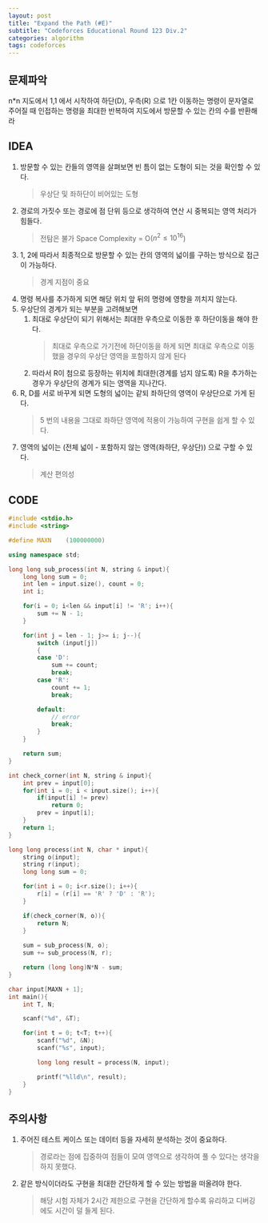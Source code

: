 ```yaml
---
layout: post
title: "Expand the Path (#E)"
subtitle: "Codeforces Educational Round 123 Div.2"
categories: algorithm
tags: codeforces
---
```


## 문제파악

n*n 지도에서 1,1 에서 시작하여 하단(D), 우측(R) 으로 1칸 이동하는 명령이 문자열로 주어질 때 인접하는 명령을 최대한 반복하여 지도에서 방문할 수 있는 칸의 수를 반환해라 

## IDEA

1. 방문할 수 있는 칸들의 영역을 살펴보면 빈 틈이 없는 도형이 되는 것을 확인할 수 있다.
    > 우상단 및 좌하단이 비어있는 도형
2. 경로의 가짓수 또는 경로에 점 단위 등으로 생각하여 연산 시 중복되는 영역 처리가 힘들다.
    > 전탐은 불가 Space Complexity = O($n^2 \le 10^16$)
3. 1, 2에 따라서 최종적으로 방문할 수 있는 칸의 영역의 넓이를 구하는 방식으로 접근이 가능하다.
    > 경계 지점이 중요
4. 명령 복사를 추가하게 되면 해당 위치 앞 뒤의 명령에 영향을 끼치지 않는다.
5. 우상단의 경계가 되는 부분을 고려해보면
    1. 최대로 우상단이 되기 위해서는 최대한 우측으로 이동한 후 하단이동을 해야 한다.
        > 최대로 우측으로 가기전에 하단이동을 하게 되면 최대로 우측으로 이동했을 경우의 우상단 영역을 포함하지 않게 된다
    2. 따라서 R이 첨으로 등장하는 위치에 최대한(경계를 넘지 않도록) R을 추가하는 경우가 우상단의 경계가 되는 영역을 지나간다.
6. R, D를 서로 바꾸게 되면 도형의 넓이는 같되 좌하단의 영역이 우상단으로 가게 된다.
    > 5 번의 내용을 그대로 좌하단 영역에 적용이 가능하여 구현을 쉽게 할 수 있다.
7. 영역의 넓이는 (전체 넓이 - 포함하지 않는 영역(좌하단, 우상단)) 으로 구할 수 있다.
    > 계산 편의성

## CODE

```c++
#include <stdio.h>
#include <string>

#define MAXN    (100000000)

using namespace std;

long long sub_process(int N, string & input){
    long long sum = 0;
    int len = input.size(), count = 0;
    int i;

    for(i = 0; i<len && input[i] != 'R'; i++){
        sum += N - 1;
    }

    for(int j = len - 1; j>= i; j--){
        switch (input[j])
        {
        case 'D':
            sum += count;
            break;
        case 'R':
            count += 1;
            break;

        default:
            // error
            break;
        }
    }

    return sum;
}

int check_corner(int N, string & input){
    int prev = input[0];
    for(int i = 0; i < input.size(); i++){
        if(input[i] != prev)
            return 0;
        prev = input[i];
    }
    return 1;
}

long long process(int N, char * input){
    string o(input);
    string r(input);
    long long sum = 0;

    for(int i = 0; i<r.size(); i++){
        r[i] = (r[i] == 'R' ? 'D' : 'R');
    }

    if(check_corner(N, o)){
        return N;
    }
    
    sum = sub_process(N, o);
    sum += sub_process(N, r);

    return (long long)N*N - sum;
}

char input[MAXN + 1];
int main(){
    int T, N;

    scanf("%d", &T);

    for(int t = 0; t<T; t++){
        scanf("%d", &N);
        scanf("%s", input);

        long long result = process(N, input);

        printf("%lld\n", result);
    }
}
```

## 주의사항

1. 주어진 테스트 케이스 또는 데이터 등을 자세히 분석하는 것이 중요하다.
    > 경로라는 점에 집중하여 점들이 모여 영역으로 생각하여 풀 수 있다는 생각을 하지 못했다.
2. 같은 방식이더라도 구현을 최대한 간단하게 할 수 있는 방법을 떠올려야 한다.
    > 해당 시험 자체가 2시간 제한으로 구현을 간단하게 할수록 유리하고 디버깅에도 시간이 덜 들게 된다.
